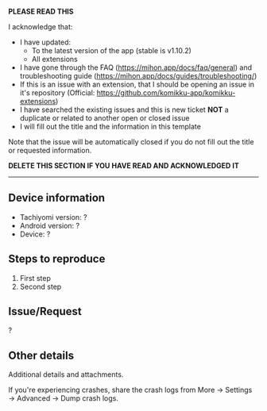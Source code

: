 **PLEASE READ THIS**

I acknowledge that:

- I have updated:
  - To the latest version of the app (stable is v1.10.2)
  - All extensions
- I have gone through the FAQ (https://mihon.app/docs/faq/general) and troubleshooting guide (https://mihon.app/docs/guides/troubleshooting/)
- If this is an issue with an extension, that I should be opening an issue in it's repository (Official: https://github.com/komikku-app/komikku-extensions)
- I have searched the existing issues and this is new ticket **NOT** a duplicate or related to another open or closed issue
- I will fill out the title and the information in this template

Note that the issue will be automatically closed if you do not fill out the title or requested information.

**DELETE THIS SECTION IF YOU HAVE READ AND ACKNOWLEDGED IT**

---

## Device information
* Tachiyomi version: ?
* Android version: ?
* Device: ?

## Steps to reproduce
1. First step
2. Second step

## Issue/Request
?

## Other details
Additional details and attachments.

If you're experiencing crashes, share the crash logs from More → Settings → Advanced → Dump crash logs.
